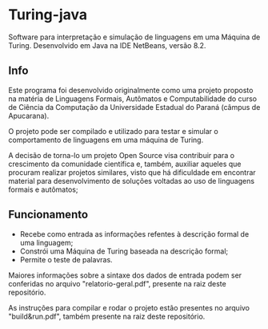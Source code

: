 # Turing-java
Software para interpretação e simulação de linguagens em uma Máquina de Turing. Desenvolvido em Java na IDE NetBeans, versão 8.2.

## Info 
Este programa foi desenvolvido originalmente como uma projeto proposto na matéria de Linguagens Formais, Autômatos e Computabilidade do curso de Ciência da Computação da Universidade Estadual do Paraná (câmpus de Apucarana).

O projeto pode ser compilado e utilizado para testar e simular o comportamento de linguagens em uma máquina de Turing.

A decisão de torna-lo um projeto Open Source visa contribuir para o crescimento da comunidade científica e, também, auxiliar aqueles que procuram realizar projetos similares, visto que há dificuldade em encontrar material para desenvolvimento de soluções voltadas ao uso de linguagens formais e autômatos;

## Funcionamento
 * Recebe como entrada as informações refentes à descrição formal de uma linguagem;
 * Constrói uma Máquina de Turing baseada na descrição formal;
 * Permite o teste de palavras.
 
Maiores informações sobre a sintaxe dos dados de entrada podem ser conferidas no arquivo "relatorio-geral.pdf", presente na raiz deste repositório. 
 
As instruções para compilar e rodar o projeto estão presentes no arquivo "build&run.pdf", também presente na raiz deste repositório.

